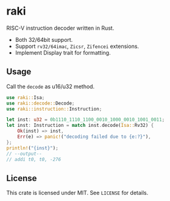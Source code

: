 # raki
RISC-V instruction decoder written in Rust.

- Both 32/64bit support.
- Support `rv32/64imac`, `Zicsr`, `Zifencei` extensions.
- Implement Display trait for formatting.

## Usage
Call the `decode` as u16/u32 method.
```rust
use raki::Isa;
use raki::decode::Decode;
use raki::instruction::Instruction;

let inst: u32 = 0b1110_1110_1100_0010_1000_0010_1001_0011;
let inst: Instruction = match inst.decode(Isa::Rv32) {
    Ok(inst) => inst,
    Err(e) => panic!("decoding failed due to {e:?}"),
};
println!("{inst}");
// --output--
// addi t0, t0, -276
```

## License
This crate is licensed under MIT.
See `LICENSE` for details.
